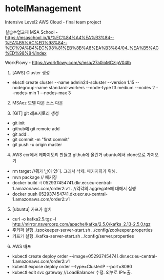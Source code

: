 # hotelManagement
Intensive Level2 AWS Cloud - final team project

실습수업교재
MSA School - https://msaschool.io/#/%EC%84%A4%EA%B3%84--%EA%B5%AC%ED%98%84--%EC%9A%B4%EC%98%81%EB%8B%A8%EA%B3%84/04_%EA%B5%AC%ED%98%84/index

WorkFlowy - https://workflowy.com/s/msa/27a0ioMCzlpV04Ib

1) [AWS] Cluster 생성 
 - eksctl create cluster --name admin24-scluster --version 1.15 --nodegroup-name standard-workers --node-type t3.medium --nodes 2 --nodes-min 1 --nodes-max 3
 
2) MSAez 모델 다운 소스 다운

3) [GIT] git 레포지토리 생성
 - git init
 - github에 git remote add
 - git add .
 - git commit -m "first commit"
 - git push -u origin master
 
4) AWS ecr에서 레파지토리 만들고 github에 올린거 ubuntu에서 clone으로 가져오기
 - rm target //뭐가 남아 있다. 그래서 삭제. 패키지하기 위해.
 - mvn package // 패키징
 - docker build -t 052937454741.dkr.ecr.eu-central-1.amazonaws.com/order2:v1 . //각각의 aggregate에 대해서 실행
 - docker push 052937454741.dkr.ecr.eu-central-1.amazonaws.com/order2:v1

5) [ubuntu] 카프카 설치
 - curl -o kafka2.5.tgz -l http://mirror.navercorp.com/apache/kafka/2.5.0/kafka_2.13-2.5.0.tgz
 - 주키퍼 실행 ./zookeeper-server-start.sh ../config/zookeeper.properties
 - 카프카 실행 ./kafka-server-start.sh ../config/server.properties
 
6) AWS 배포
 - kubectl create deploy order --image=052937454741.dkr.ecr.eu-central-1.amazonaws.com/order2:v1
 - kubectl expose deploy order --type=ClusterIP --port=8080
 - kubectl edit svc gateway //LoadBalancer 수정. 외부로 IP노출.
 

 
